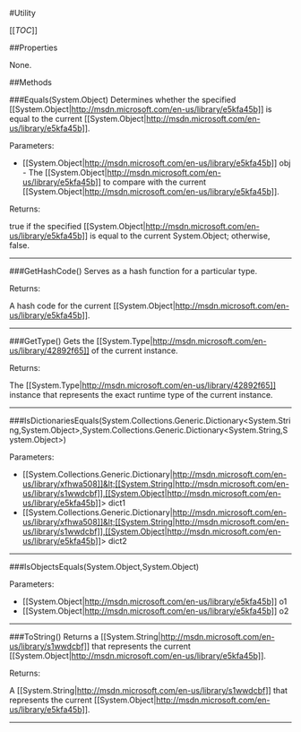 #Utility

[[_TOC_]]

##Properties

None.


##Methods

###Equals(System.Object)
Determines whether the specified [[System.Object|http://msdn.microsoft.com/en-us/library/e5kfa45b]] is equal to the current [[System.Object|http://msdn.microsoft.com/en-us/library/e5kfa45b]].

Parameters: 

* [[System.Object|http://msdn.microsoft.com/en-us/library/e5kfa45b]] obj  - The [[System.Object|http://msdn.microsoft.com/en-us/library/e5kfa45b]] to compare with the current [[System.Object|http://msdn.microsoft.com/en-us/library/e5kfa45b]].





Returns:

true if the specified [[System.Object|http://msdn.microsoft.com/en-us/library/e5kfa45b]] is equal to the current System.Object; otherwise, false.


---


###GetHashCode()
 Serves as a hash function for a particular type.  





Returns:

A hash code for the current [[System.Object|http://msdn.microsoft.com/en-us/library/e5kfa45b]].


---


###GetType()
Gets the [[System.Type|http://msdn.microsoft.com/en-us/library/42892f65]] of the current instance.





Returns:

The [[System.Type|http://msdn.microsoft.com/en-us/library/42892f65]] instance that represents the exact runtime type of the current instance.


---


###IsDictionariesEquals(System.Collections.Generic.Dictionary&lt;System.String,System.Object&gt;,System.Collections.Generic.Dictionary&lt;System.String,System.Object&gt;)


Parameters: 

* [[System.Collections.Generic.Dictionary|http://msdn.microsoft.com/en-us/library/xfhwa508]]&lt;[[System.String|http://msdn.microsoft.com/en-us/library/s1wwdcbf]],[[System.Object|http://msdn.microsoft.com/en-us/library/e5kfa45b]]&gt; dict1 
* [[System.Collections.Generic.Dictionary|http://msdn.microsoft.com/en-us/library/xfhwa508]]&lt;[[System.String|http://msdn.microsoft.com/en-us/library/s1wwdcbf]],[[System.Object|http://msdn.microsoft.com/en-us/library/e5kfa45b]]&gt; dict2 






---


###IsObjectsEquals(System.Object,System.Object)


Parameters: 

* [[System.Object|http://msdn.microsoft.com/en-us/library/e5kfa45b]] o1 
* [[System.Object|http://msdn.microsoft.com/en-us/library/e5kfa45b]] o2 






---


###ToString()
Returns a [[System.String|http://msdn.microsoft.com/en-us/library/s1wwdcbf]] that represents the current [[System.Object|http://msdn.microsoft.com/en-us/library/e5kfa45b]].





Returns:

A [[System.String|http://msdn.microsoft.com/en-us/library/s1wwdcbf]] that represents the current [[System.Object|http://msdn.microsoft.com/en-us/library/e5kfa45b]].


---


